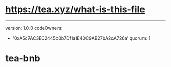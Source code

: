 # https://tea.xyz/what-is-this-file
---
version: 1.0.0
codeOwners:
  - '0xA5c7AC3EC2445c0b7Df1a1E40C9AB27bA2cA726a'
quorum: 1
# tea-bnb
